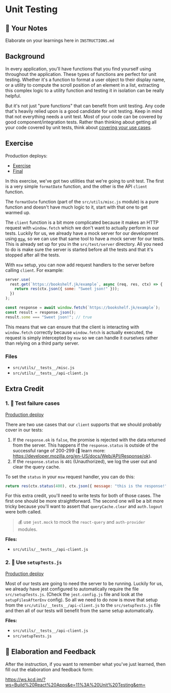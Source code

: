 # Unit Testing

## 📝 Your Notes

Elaborate on your learnings here in `INSTRUCTIONS.md`

## Background

In every application, you'll have functions that you find yourself using
throughout the application. These types of functions are perfect for unit
testing. Whether it's a function to format a user object to their display name,
or a utility to compute the scroll position of an element in a list, extracting
this complex logic to a utility function and testing it in isolation can be
really helpful.

But it's not just "pure functions" that can benefit from unit testing. Any code
that's heavily relied upon is a good candidate for unit testing. Keep in mind
that not everything needs a unit test. Most of your code can be covered by good
component/integration tests. Rather than thinking about getting all your code
covered by unit tests, think about
[covering your use cases](https://kentcdodds.com/blog/how-to-know-what-to-test).

## Exercise

Production deploys:

- [Exercise](https://exercises-11-unit-testing.bookshelf.lol/exercise)
- [Final](https://exercises-11-unit-testing.bookshelf.lol/)

In this exercise, we've got two utilities that we're going to unit test. The
first is a very simple `formatDate` function, and the other is the API `client`
function.

The `formatDate` function (part of the `src/utils/misc.js` module) is a pure
function and doesn't have much logic to it, start with that one to get warmed
up.

The `client` function is a bit more complicated because it makes an HTTP request
with `window.fetch` which we don't want to actually perform in our tests.
Luckily for us, we already have a mock server for our development using
[`msw`](https://github.com/mswjs/msw), so we can use that same tool to have a
mock server for our tests. This is already set up for you in the
`src/test/server` directory. All you need to do is make sure the server is
started before all the tests and that it's stopped after all the tests.

With `msw` setup, you can now add request handlers to the server before calling
`client`. For example:

```javascript
server.use(
  rest.get(`https://bookshelf.jk/example`, async (req, res, ctx) => {
    return res(ctx.json({ some: "Sweet json!" }));
  })
);

const response = await window.fetch(`https://bookshelf.jk/example`);
const result = response.json();
result.some === "Sweet json!"; // true
```

This means that we can ensure that the client is interacting with `window.fetch`
correctly because `window.fetch` is actually executed, the request is simply
intercepted by `msw` so we can handle it ourselves rather than relying on a
third party server.

### Files

- `src/utils/__tests__/misc.js`
- `src/utils/__tests__/api-client.js`

## Extra Credit

### 1. 💯 Test failure cases

[Production deploy](https://exercises-11-unit-testing.bookshelf.lol/extra-1)

There are two use cases that our `client` supports that we should probably cover
in our tests:

1. If the `response.ok` is `false`, the promise is rejected with the data
   returned from the server. This happens if the `response.status` is outside of
   the successful range of 200-299 (📜 learn more:
   https://developer.mozilla.org/en-US/docs/Web/API/Response/ok).
2. If the `response.status` is `401` (Unauthorized), we log the user out and
   clear the query cache.

To set the `status` in your `msw` request handler, you can do this:

```javascript
return res(ctx.status(400), ctx.json({ message: "this is the response!" }));
```

For this extra credit, you'll need to write tests for both of those cases. The
first one should be more straightforward. The second one will be a bit more
tricky because you'll want to assert that `queryCache.clear` and `auth.logout`
were both called.

> 💰 use `jest.mock` to mock the `react-query` and `auth-provider` modules.

**Files:**

- `src/utils/__tests__/api-client.js`

### 2. 💯 Use `setupTests.js`

[Production deploy](https://exercises-11-unit-testing.bookshelf.lol/extra-2)

Most of our tests are going to need the server to be running. Luckily for us, we
already have jest configured to automatically require the file
`src/setupTests.js`. (Check the `jest.config.js` file and look at the
`setupFilesAfterEnv` config). So all we need to do now is move that setup from
the `src/utils/__tests__/api-client.js` to the `src/setupTests.js` file and then
all of our tests will benefit from the same setup automatically.

**Files:**

- `src/utils/__tests__/api-client.js`
- `src/setupTests.js`

## 🦉 Elaboration and Feedback

After the instruction, if you want to remember what you've just learned, then
fill out the elaboration and feedback form:

https://ws.kcd.im/?ws=Build%20React%20Apps&e=11%3A%20Unit%20Testing&em=
